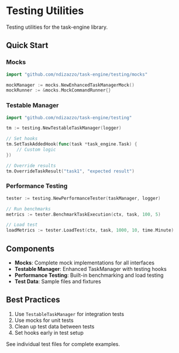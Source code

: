 # Testing Utilities

Testing utilities for the task-engine library.

## Quick Start

### Mocks

```go
import "github.com/ndizazzo/task-engine/testing/mocks"

mockManager := mocks.NewEnhancedTaskManagerMock()
mockRunner := &mocks.MockCommandRunner{}
```

### Testable Manager

```go
import "github.com/ndizazzo/task-engine/testing"

tm := testing.NewTestableTaskManager(logger)

// Set hooks
tm.SetTaskAddedHook(func(task *task_engine.Task) {
    // Custom logic
})

// Override results
tm.OverrideTaskResult("task1", "expected result")
```

### Performance Testing

```go
tester := testing.NewPerformanceTester(taskManager, logger)

// Run benchmarks
metrics := tester.BenchmarkTaskExecution(ctx, task, 100, 5)

// Load test
loadMetrics := tester.LoadTest(ctx, task, 1000, 10, time.Minute)
```

## Components

- **Mocks**: Complete mock implementations for all interfaces
- **Testable Manager**: Enhanced TaskManager with testing hooks
- **Performance Testing**: Built-in benchmarking and load testing
- **Test Data**: Sample files and fixtures

## Best Practices

1. Use `TestableTaskManager` for integration tests
2. Use mocks for unit tests
3. Clean up test data between tests
4. Set hooks early in test setup

See individual test files for complete examples.
